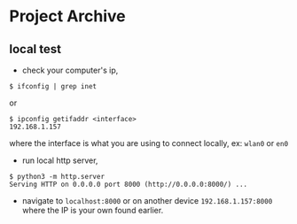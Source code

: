 # Project Archive

## local test

* check your computer's ip,

```
$ ifconfig | grep inet
```

or

```
$ ipconfig getifaddr <interface>
192.168.1.157
```

where the interface is what you are using to connect locally, ex: `wlan0` or `en0`

* run local http server,

```
$ python3 -m http.server
Serving HTTP on 0.0.0.0 port 8000 (http://0.0.0.0:8000/) ...
```

* navigate to `localhost:8000` or on another device `192.168.1.157:8000` where
  the IP is your own found earlier.
